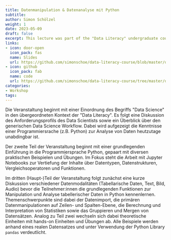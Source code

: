 ```yaml
---
title: Datenmanipulation & Datenanalyse mit Python
subtitle: 
author: Simon Schölzel
weight: 1
date: 2023-05-09
draft: false
excerpt: This lecture was part of the "Data Literacy" undergraduate course held at University of Münster, School of Business and Economics (summer term 2024). 🎓
links:
- icon: door-open
  icon_pack: fas
  name: Slides
  url: https://github.com/simonschoe/data-literacy-course/blob/master/datenanalyse-mit-python/slides.pdf
- icon: github
  icon_pack: fab
  name: code
  url: https://github.com/simonschoe/data-literacy-course/tree/master/datenanalyse-mit-python
categories:
- Workshop
tags:
---
```


Die Veranstaltung beginnt mit einer Einordnung des Begriffs "Data Science" in den übergeordneten Kontext der "Data Literacy". Es folgt eine Diskussion des Anforderungsprofils des Data Scientists sowie ein Überblick über den generischen Data Science Workflow. Dabei wird aufgezeigt die Kenntnisse einer Programmiersrache (z.B. Python) zur Analyse von Daten heutzutage unabdingbar ist.

Der zweite Teil der Veranstaltung beginnt mit einer grundlegenden Einführung in die Programmiersprache Python, gepaart mit diversen praktischen Beispielen und Übungen. Im Fokus steht die Arbeit mit Jupyter Notebooks zur Vertiefung der Inhalte über Datentypen, Datenstrukturen, Vergleichsoperatoren und Funktionen.

Im dritten (Haupt-)Teil der Veranstaltung folgt zunächst eine kurze Diskussion verschiedener Datenmodalitäten (Tabellarische Daten, Text, Bild, Audio) bevor die Teilnehmer:innen die grundlegenden Funktionen zur Manipulation und Analyse tabellerischer Daten in Python kennenlernen. Themenschwerpunkte sind dabei der Datenimport, die primären Datenmanipulationen auf Zeilen- und Spalten-Ebene, die Berechnung und Interpretation von Statistiken sowie das Gruppieren und Mergen von Datensätzen. Analog zu Teil zwei wechseln sich dabei theoretische Einheiten mit hands-on Einheiten und Übungen ab. Alle Beispiele werden anhand eines realen Datensatzes und unter Verwendung der Python Library `pandas` verdeutlicht.

